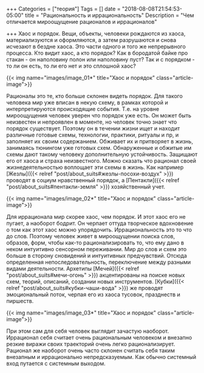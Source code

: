 +++
Categories = ["теория"]
Tags = []
date = "2018-08-08T21:54:53-05:00"
title = "Рациональность и иррациональность"
Description = "Чем отличается мироощущение рационалов и иррационалов"

+++
Хаос и порядок. Вещи, объекты, человеки рождаются из хаоса, материализуются и оформляются, а затем разрушаются и снова исчезают 
в бездне хаоса. Это части одного и того же непрерывного процесса. Кто видит хаос, а кто порядок? 
Как в бородатой байке про стакан - он наполовину полон или наполовину пуст? 
Так и с порядком - то ли он есть, то ли его нет и это сплошной хаос?

{{< img name="images/image_01*" title="Хаос и порядок" class="article-image">}}

Рационалы это те, кто больше склонен видеть порядок.  Для такого человека мир уже вписан в некую схему, 
в рамках которой и интерпретируются происходящие события. Т.е. на уровне мироощущения человек уверен что порядок уже есть. 
Он может быть неизвестен и непроявлен в моменте, но человек точно знает что порядок существует. 
Поэтому он в течении жизни ищет и находит различные готовые схемы, технологии, практики, ритуалы и пр, и заполняет их своим содержанием. 
Обживает их и притворяет в жизнь, занимаясь тюнингом уже готовых схем. Обнаруженные и обжитые 
им схемы дают такому человеку дополнительную устойчивость. Защищают его от хаоса и страха неизвестного. 
Можно сказать что рационал своей жизнедеятельностью воплощает эти схемы в жизнь. Как например [Жезлы]({{< relref "post/about_suits#жезлы-посохи-воздух" >}}) проводят в социум нравственный порядок, 
а [Пентакли]({{< relref "post/about_suits#пентакли-земля" >}}) хозяйственный учет.

{{< img name="images/image_02*" title="Хаос и порядок" class="article-image">}}

Для иррационала мир скорее хаос, чем порядок. И этот хаос его не пугает, а наоборот бодрит. Он черпает оттуда творческое вдохновение 
о том как этот хаос можно упорядочить. Иррациональность это то что до слов. Поэтому человек живет в мироощущении поиска слов, образов, 
форм, чтобы как-то рационализировать то, что ему дано в неком интуитивно сенсорном переживании. Мир до слов и схем это больше 
в сторону сновидений и интуитивных предчувствий. Отсюда определенная непоследовательность, переключение между разными видами деятельности. 
Архетипы [Мечей]({{< relref "post/about_suits#мечи-огонь" >}}) акцентированы на поиске новых схем, теорий, описаний, создании новых инструментов. 
[Кубки]({{< relref "post/about_suits#кубки-чаши-вода" >}}) же проводят эмоциональный поток, черпая его из хаоса тусовок, празднеств и пиршеств.

{{< img name="images/image_03*" title="Хаос и порядок" class="article-image">}}

При этом сам для себя человек выглядит зачастую наоборот. Иррационал себя считает очень рациональным человеком и внезапно резкие 
виражи своих траекторий очень легко рационализирует. Рационал же наоборот очень часто склонен считать себя таким внезапным 
и иррационально непредсказуемым. Как обычно системный вход путается с системным выходом.



